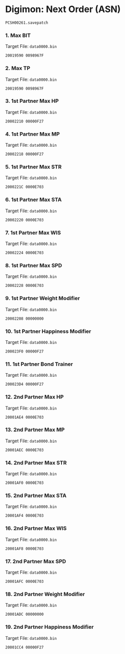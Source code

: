 #  Digimon: Next Order (ASN)

`PCSH00261.savepatch`

### 1. Max BIT

Target File: `data0000.bin`

```
20019590 0098967F
```

### 2. Max TP

Target File: `data0000.bin`

```
20019590 0098967F
```

### 3. 1st Partner Max HP

Target File: `data0000.bin`

```
20002210 00000F27
```

### 4. 1st Partner Max MP

Target File: `data0000.bin`

```
20002218 00000F27
```

### 5. 1st Partner Max STR

Target File: `data0000.bin`

```
2000221C 0000E703
```

### 6. 1st Partner Max STA

Target File: `data0000.bin`

```
20002220 0000E703
```

### 7. 1st Partner Max WIS

Target File: `data0000.bin`

```
20002224 0000E703
```

### 8. 1st Partner Max SPD

Target File: `data0000.bin`

```
20002228 0000E703
```

### 9. 1st Partner Weight Modifier

Target File: `data0000.bin`

```
20002208 00000000
```

### 10. 1st Partner Happiness Modifier

Target File: `data0000.bin`

```
200023F0 00000F27
```

### 11. 1st Partner Bond Trainer

Target File: `data0000.bin`

```
200023D4 00000F27
```

### 12. 2nd Partner Max HP

Target File: `data0000.bin`

```
20001AE4 0000E703
```

### 13. 2nd Partner Max MP

Target File: `data0000.bin`

```
20001AEC 0000E703
```

### 14. 2nd Partner Max STR

Target File: `data0000.bin`

```
20001AF0 0000E703
```

### 15. 2nd Partner Max STA

Target File: `data0000.bin`

```
20001AF4 0000E703
```

### 16. 2nd Partner Max WIS

Target File: `data0000.bin`

```
20001AF8 0000E703
```

### 17. 2nd Partner Max SPD

Target File: `data0000.bin`

```
20001AFC 0000E703
```

### 18. 2nd Partner Weight Modifier

Target File: `data0000.bin`

```
20001ADC 00000000
```

### 19. 2nd Partner Happiness Modifier

Target File: `data0000.bin`

```
20001CC4 00000F27
```

